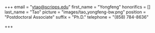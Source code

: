 +++
email = "ytao@scripps.edu"
first_name = "Yongfeng"
honorifics = []
last_name = "Tao"
picture = "images/tao_yongfeng-bw.png"
position = "Postdoctoral Associate"
suffix = "Ph.D."
telephone = "(858) 784-8636"

+++
